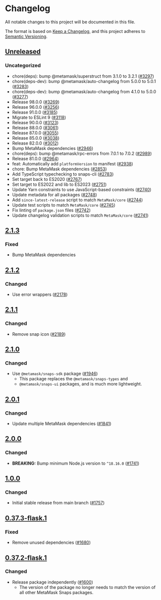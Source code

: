 # Changelog

All notable changes to this project will be documented in this file.

The format is based on [Keep a Changelog](https://keepachangelog.com/en/1.0.0/),
and this project adheres to [Semantic Versioning](https://semver.org/spec/v2.0.0.html).

## [Unreleased]

### Uncategorized

- chore(deps): bump @metamask/superstruct from 3.1.0 to 3.2.1 ([#3297](https://github.com/MetaMask/snaps-skunkworks.git/pull/3297))
- chore(deps-dev): bump @metamask/auto-changelog from 5.0.0 to 5.0.1 ([#3283](https://github.com/MetaMask/snaps-skunkworks.git/pull/3283))
- chore(deps-dev): bump @metamask/auto-changelog from 4.1.0 to 5.0.0 ([#3277](https://github.com/MetaMask/snaps-skunkworks.git/pull/3277))
- Release 98.0.0 ([#3269](https://github.com/MetaMask/snaps-skunkworks.git/pull/3269))
- Release 96.0.0 ([#3256](https://github.com/MetaMask/snaps-skunkworks.git/pull/3256))
- Release 91.0.0 ([#3185](https://github.com/MetaMask/snaps-skunkworks.git/pull/3185))
- Migrate to ESLint 9 ([#3118](https://github.com/MetaMask/snaps-skunkworks.git/pull/3118))
- Release 90.0.0 ([#3123](https://github.com/MetaMask/snaps-skunkworks.git/pull/3123))
- Release 88.0.0 ([#3061](https://github.com/MetaMask/snaps-skunkworks.git/pull/3061))
- Release 87.0.0 ([#3055](https://github.com/MetaMask/snaps-skunkworks.git/pull/3055))
- Release 85.0.0 ([#3038](https://github.com/MetaMask/snaps-skunkworks.git/pull/3038))
- Release 82.0.0 ([#3012](https://github.com/MetaMask/snaps-skunkworks.git/pull/3012))
- Bump MetaMask dependencies ([#2946](https://github.com/MetaMask/snaps-skunkworks.git/pull/2946))
- chore(deps): bump @metamask/rpc-errors from 7.0.1 to 7.0.2 ([#2989](https://github.com/MetaMask/snaps-skunkworks.git/pull/2989))
- Release 81.0.0 ([#2964](https://github.com/MetaMask/snaps-skunkworks.git/pull/2964))
- feat: Automatically add `platformVersion` to manifest ([#2938](https://github.com/MetaMask/snaps-skunkworks.git/pull/2938))
- chore: Bump MetaMask dependencies ([#2853](https://github.com/MetaMask/snaps-skunkworks.git/pull/2853))
- Add TypeScript typechecking to snaps-cli ([#2783](https://github.com/MetaMask/snaps-skunkworks.git/pull/2783))
- Set target back to ES2020 ([#2767](https://github.com/MetaMask/snaps-skunkworks.git/pull/2767))
- Set target to ES2022 and lib to ES2023 ([#2751](https://github.com/MetaMask/snaps-skunkworks.git/pull/2751))
- Update Yarn constraints to use JavaScript-based constraints ([#2740](https://github.com/MetaMask/snaps-skunkworks.git/pull/2740))
- Update metadata for all packages ([#2748](https://github.com/MetaMask/snaps-skunkworks.git/pull/2748))
- Add `since-latest-release` script to match `MetaMask/core` ([#2744](https://github.com/MetaMask/snaps-skunkworks.git/pull/2744))
- Update test scripts to match `MetaMask/core` ([#2745](https://github.com/MetaMask/snaps-skunkworks.git/pull/2745))
- Fix linting of `package.json` files ([#2742](https://github.com/MetaMask/snaps-skunkworks.git/pull/2742))
- Update changelog validation scripts to match `MetaMask/core` ([#2741](https://github.com/MetaMask/snaps-skunkworks.git/pull/2741))

## [2.1.3]

### Fixed

- Bump MetaMask dependencies

## [2.1.2]

### Changed

- Use error wrappers ([#2178](https://github.com/MetaMask/snaps/pull/2178))

## [2.1.1]

### Changed

- Remove snap icon ([#2189](https://github.com/MetaMask/snaps/pull/2189))

## [2.1.0]

### Changed

- Use `@metamask/snaps-sdk` package ([#1946](https://github.com/MetaMask/snaps/pull/1946))
  - This package replaces the `@metamask/snaps-types` and
  - `@metamask/snaps-ui` packages, and is much more lightweight.

## [2.0.1]

### Changed

- Update multiple MetaMask dependencies ([#1841](https://github.com/MetaMask/snaps/pull/1841))

## [2.0.0]

### Changed

- **BREAKING:** Bump minimum Node.js version to `^18.16.0` ([#1741](https://github.com/MetaMask/snaps/pull/1741))

## [1.0.0]

### Changed

- Initial stable release from main branch ([#1757](https://github.com/MetaMask/snaps/pull/1757))

## [0.37.3-flask.1]

### Fixed

- Remove unused dependencies ([#1680](https://github.com/MetaMask/snaps/pull/1680))

## [0.37.2-flask.1]

### Changed

- Release package independently ([#1600](https://github.com/MetaMask/snaps/pull/1600))
  - The version of the package no longer needs to match the version of all other
    MetaMask Snaps packages.

[Unreleased]: https://github.com/MetaMask/snaps-skunkworks.git/compare/@metamask/rollup-plugin-example-snap@2.1.3...HEAD
[2.1.3]: https://github.com/MetaMask/snaps-skunkworks.git/compare/@metamask/rollup-plugin-example-snap@2.1.2...@metamask/rollup-plugin-example-snap@2.1.3
[2.1.2]: https://github.com/MetaMask/snaps-skunkworks.git/compare/@metamask/rollup-plugin-example-snap@2.1.1...@metamask/rollup-plugin-example-snap@2.1.2
[2.1.1]: https://github.com/MetaMask/snaps-skunkworks.git/compare/@metamask/rollup-plugin-example-snap@2.1.0...@metamask/rollup-plugin-example-snap@2.1.1
[2.1.0]: https://github.com/MetaMask/snaps-skunkworks.git/compare/@metamask/rollup-plugin-example-snap@2.0.1...@metamask/rollup-plugin-example-snap@2.1.0
[2.0.1]: https://github.com/MetaMask/snaps-skunkworks.git/compare/@metamask/rollup-plugin-example-snap@2.0.0...@metamask/rollup-plugin-example-snap@2.0.1
[2.0.0]: https://github.com/MetaMask/snaps-skunkworks.git/compare/@metamask/rollup-plugin-example-snap@1.0.0...@metamask/rollup-plugin-example-snap@2.0.0
[1.0.0]: https://github.com/MetaMask/snaps-skunkworks.git/compare/@metamask/rollup-plugin-example-snap@0.37.3-flask.1...@metamask/rollup-plugin-example-snap@1.0.0
[0.37.3-flask.1]: https://github.com/MetaMask/snaps-skunkworks.git/compare/@metamask/rollup-plugin-example-snap@0.37.2-flask.1...@metamask/rollup-plugin-example-snap@0.37.3-flask.1
[0.37.2-flask.1]: https://github.com/MetaMask/snaps-skunkworks.git/releases/tag/@metamask/rollup-plugin-example-snap@0.37.2-flask.1
